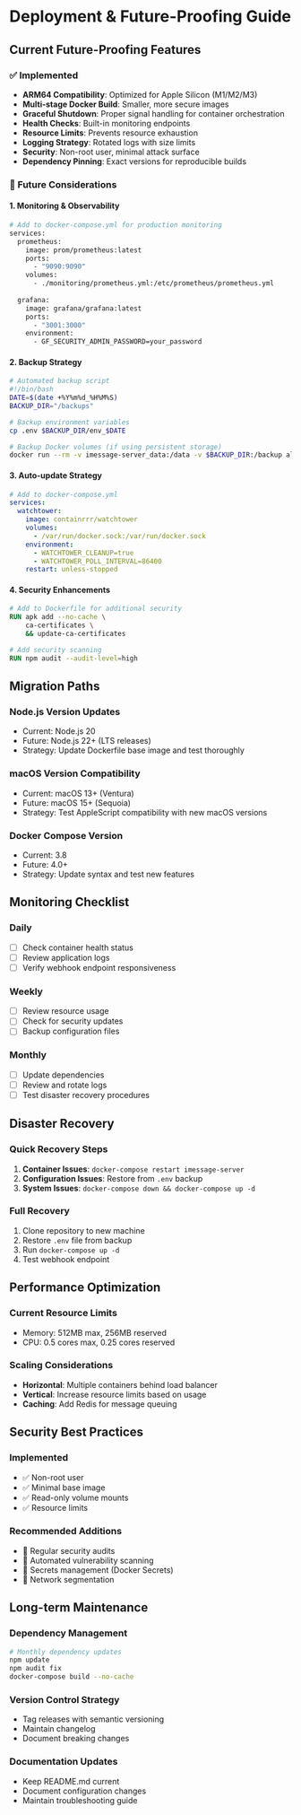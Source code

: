 # Deployment & Future-Proofing Guide

## Current Future-Proofing Features

### ✅ Implemented
- **ARM64 Compatibility**: Optimized for Apple Silicon (M1/M2/M3)
- **Multi-stage Docker Build**: Smaller, more secure images
- **Graceful Shutdown**: Proper signal handling for container orchestration
- **Health Checks**: Built-in monitoring endpoints
- **Resource Limits**: Prevents resource exhaustion
- **Logging Strategy**: Rotated logs with size limits
- **Security**: Non-root user, minimal attack surface
- **Dependency Pinning**: Exact versions for reproducible builds

### 🔄 Future Considerations

#### 1. **Monitoring & Observability**
```bash
# Add to docker-compose.yml for production monitoring
services:
  prometheus:
    image: prom/prometheus:latest
    ports:
      - "9090:9090"
    volumes:
      - ./monitoring/prometheus.yml:/etc/prometheus/prometheus.yml
      
  grafana:
    image: grafana/grafana:latest
    ports:
      - "3001:3000"
    environment:
      - GF_SECURITY_ADMIN_PASSWORD=your_password
```

#### 2. **Backup Strategy**
```bash
# Automated backup script
#!/bin/bash
DATE=$(date +%Y%m%d_%H%M%S)
BACKUP_DIR="/backups"

# Backup environment variables
cp .env $BACKUP_DIR/env_$DATE

# Backup Docker volumes (if using persistent storage)
docker run --rm -v imessage-server_data:/data -v $BACKUP_DIR:/backup alpine tar czf /backup/data_$DATE.tar.gz -C /data .
```

#### 3. **Auto-update Strategy**
```yaml
# Add to docker-compose.yml
services:
  watchtower:
    image: containrrr/watchtower
    volumes:
      - /var/run/docker.sock:/var/run/docker.sock
    environment:
      - WATCHTOWER_CLEANUP=true
      - WATCHTOWER_POLL_INTERVAL=86400
    restart: unless-stopped
```

#### 4. **Security Enhancements**
```dockerfile
# Add to Dockerfile for additional security
RUN apk add --no-cache \
    ca-certificates \
    && update-ca-certificates

# Add security scanning
RUN npm audit --audit-level=high
```

## Migration Paths

### Node.js Version Updates
- Current: Node.js 20
- Future: Node.js 22+ (LTS releases)
- Strategy: Update Dockerfile base image and test thoroughly

### macOS Version Compatibility
- Current: macOS 13+ (Ventura)
- Future: macOS 15+ (Sequoia)
- Strategy: Test AppleScript compatibility with new macOS versions

### Docker Compose Version
- Current: 3.8
- Future: 4.0+
- Strategy: Update syntax and test new features

## Monitoring Checklist

### Daily
- [ ] Check container health status
- [ ] Review application logs
- [ ] Verify webhook endpoint responsiveness

### Weekly
- [ ] Review resource usage
- [ ] Check for security updates
- [ ] Backup configuration files

### Monthly
- [ ] Update dependencies
- [ ] Review and rotate logs
- [ ] Test disaster recovery procedures

## Disaster Recovery

### Quick Recovery Steps
1. **Container Issues**: `docker-compose restart imessage-server`
2. **Configuration Issues**: Restore from `.env` backup
3. **System Issues**: `docker-compose down && docker-compose up -d`

### Full Recovery
1. Clone repository to new machine
2. Restore `.env` file from backup
3. Run `docker-compose up -d`
4. Test webhook endpoint

## Performance Optimization

### Current Resource Limits
- Memory: 512MB max, 256MB reserved
- CPU: 0.5 cores max, 0.25 cores reserved

### Scaling Considerations
- **Horizontal**: Multiple containers behind load balancer
- **Vertical**: Increase resource limits based on usage
- **Caching**: Add Redis for message queuing

## Security Best Practices

### Implemented
- ✅ Non-root user
- ✅ Minimal base image
- ✅ Read-only volume mounts
- ✅ Resource limits

### Recommended Additions
- 🔄 Regular security audits
- 🔄 Automated vulnerability scanning
- 🔄 Secrets management (Docker Secrets)
- 🔄 Network segmentation

## Long-term Maintenance

### Dependency Management
```bash
# Monthly dependency updates
npm update
npm audit fix
docker-compose build --no-cache
```

### Version Control Strategy
- Tag releases with semantic versioning
- Maintain changelog
- Document breaking changes

### Documentation Updates
- Keep README.md current
- Document configuration changes
- Maintain troubleshooting guide 